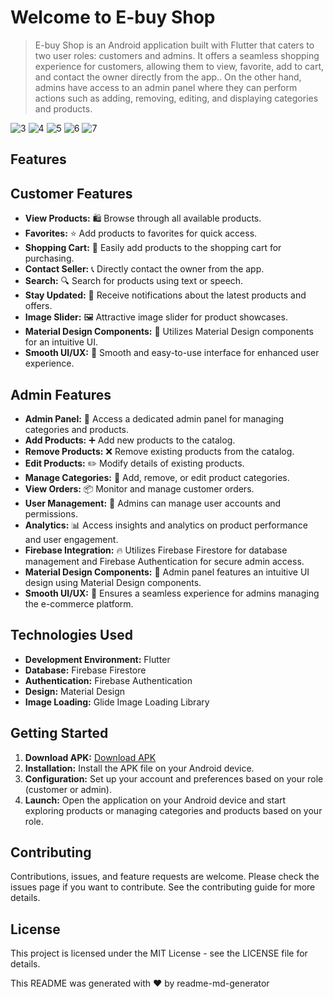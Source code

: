 # Welcome to E-buy Shop

> E-buy Shop is an Android application built with Flutter that caters to two user roles: customers and admins. It offers a seamless shopping experience for customers, allowing them to view, favorite, add to cart, and contact the owner directly from the app.. On the other hand, admins have access to an admin panel where they can perform actions such as adding, removing, editing, and displaying categories and products.

![3](https://github.com/rshgithub/FlutterElectronicsShop/assets/29553481/fda8d112-0dbc-4abd-8981-5cfc44505fd4)
![4](https://github.com/rshgithub/FlutterElectronicsShop/assets/29553481/265e82a4-fc63-4a5a-9952-6eb4382e0ca5)
![5](https://github.com/rshgithub/FlutterElectronicsShop/assets/29553481/a80ae768-830c-4008-a7e2-da8a08a4f34a)
![6](https://github.com/rshgithub/FlutterElectronicsShop/assets/29553481/a48d7139-2011-4ef8-b773-8b821d2b91f8)
![7](https://github.com/rshgithub/FlutterElectronicsShop/assets/29553481/4377bfc9-8863-438e-a0aa-08e02fd20305)
 
## Features

## Customer Features

- **View Products:** 🛍️ Browse through all available products.
- **Favorites:** ⭐ Add products to favorites for quick access.
- **Shopping Cart:** 🛒 Easily add products to the shopping cart for purchasing.
- **Contact Seller:** 📞 Directly contact the owner from the app.
- **Search:** 🔍 Search for products using text or speech.
- **Stay Updated:** 📲 Receive notifications about the latest products and offers.
- **Image Slider:** 🖼️ Attractive image slider for product showcases.
- **Material Design Components:** 🎨 Utilizes Material Design components for an intuitive UI.
- **Smooth UI/UX:** 🔄 Smooth and easy-to-use interface for enhanced user experience.

## Admin Features

- **Admin Panel:** 🔧 Access a dedicated admin panel for managing categories and products.
- **Add Products:** ➕ Add new products to the catalog.
- **Remove Products:** ❌ Remove existing products from the catalog.
- **Edit Products:** ✏️ Modify details of existing products.
- **Manage Categories:** 📁 Add, remove, or edit product categories.
- **View Orders:** 📦 Monitor and manage customer orders.
- **User Management:** 👤 Admins can manage user accounts and permissions.
- **Analytics:** 📊 Access insights and analytics on product performance and user engagement.
- **Firebase Integration:** 🔥 Utilizes Firebase Firestore for database management and Firebase Authentication for secure admin access.
- **Material Design Components:** 🎨 Admin panel features an intuitive UI design using Material Design components.
- **Smooth UI/UX:** 🔄 Ensures a seamless experience for admins managing the e-commerce platform.

## Technologies Used

- **Development Environment:** Flutter
- **Database:** Firebase Firestore
- **Authentication:** Firebase Authentication
- **Design:** Material Design
- **Image Loading:** Glide Image Loading Library

## Getting Started

1. **Download APK:** [Download APK](#)
2. **Installation:** Install the APK file on your Android device.
3. **Configuration:** Set up your account and preferences based on your role (customer or admin).
4. **Launch:** Open the application on your Android device and start exploring products or managing categories and products based on your role.

## Contributing

Contributions, issues, and feature requests are welcome. Please check the issues page if you want to contribute. See the contributing guide for more details.

## License

This project is licensed under the MIT License - see the LICENSE file for details.

This README was generated with ❤️ by readme-md-generator
